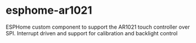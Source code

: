 # esphome-ar1021
ESPHome custom component to support the AR1021 touch controller over SPI. Interrupt driven and support for calibration and backlight control
